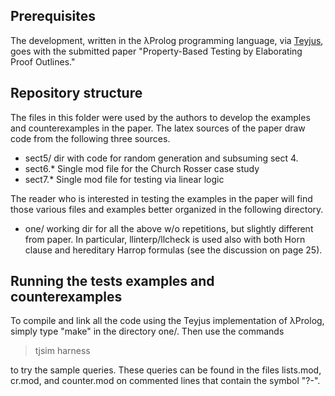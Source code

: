 ## Prerequisites

The development, written in the λProlog programming language, via
[Teyjus](https://github.com/teyjus/teyjus/), goes with the submitted paper "Property-Based Testing by Elaborating Proof Outlines."

## Repository structure

The files in this folder were used by the authors to develop the examples and counterexamples in the paper.  The latex sources of the paper draw code from the following three sources.

- sect5/ dir with code for random generation and subsuming sect 4.
- sect6.*  Single mod file for the Church Rosser case study
- sect7.*  Single mod file for testing via linear logic

The reader who is interested in testing the examples in the paper will find those various files and examples better organized in the following directory.

- one/ working dir for all the above w/o repetitions, but slightly different from paper.  In particular, llinterp/llcheck is used also with both Horn clause and hereditary Harrop formulas (see the discussion on page 25).

## Running the tests examples and counterexamples

To compile and link all the code using the Teyjus implementation of λProlog, simply type "make" in the directory one/.  Then use the commands

> tjsim harness

to try the sample queries.  These queries can be found in the files lists.mod, cr.mod, and counter.mod on commented lines that contain the symbol "?-".

